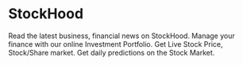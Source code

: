 # StockHood
Read the latest business, financial news on StockHood. Manage your finance with our online Investment Portfolio. Get Live Stock Price, Stock/Share market. Get daily predictions on the Stock Market.
